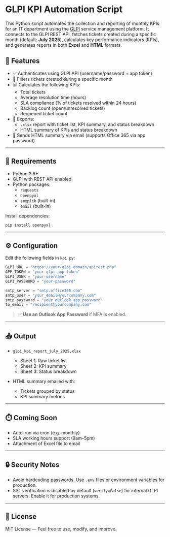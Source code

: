 # GLPI KPI Automation Script

This Python script automates the collection and reporting of monthly KPIs for an IT department using the [GLPI](https://glpi-project.org/) service management platform. It connects to the GLPI REST API, fetches tickets created during a specific month (default: **July 2025**), calculates key performance indicators (KPIs), and generates reports in both **Excel** and **HTML** formats.

## 📌 Features

- ✅ Authenticates using GLPI API (username/password + app token)
- 📅 Filters tickets created during a specific month
- 📊 Calculates the following KPIs:
  - Total tickets
  - Average resolution time (hours)
  - SLA compliance (% of tickets resolved within 24 hours)
  - Backlog count (open/unresolved tickets)
  - Reopened ticket count
- 📁 Exports:
  - `.xlsx` report with ticket list, KPI summary, and status breakdown
  - HTML summary of KPIs and status breakdown
- 📧 Sends HTML summary via email (supports Office 365 via app password)

---

## 🧪 Requirements

- Python 3.8+
- GLPI with REST API enabled
- Python packages:
  - `requests`
  - `openpyxl`
  - `smtplib` (built-in)
  - `email` (built-in)

Install dependencies:

```bash
pip install openpyxl
```

---

## ⚙️ Configuration

Edit the following fields in `kpi.py`:

```python
GLPI_URL = "https://your-glpi-domain/apirest.php"
APP_TOKEN = "your-glpi-app-token"
GLPI_USER = "your-username"
GLPI_PASSWORD = "your-password"

smtp_server = "smtp.office365.com"
smtp_user = "your_email@yourcompany.com"
smtp_password = "your_outlook_app_password"
to_email = "recipient@yourcompany.com"
```

> ✅ **Use an Outlook App Password** if MFA is enabled.

---

## 📤 Output

- `glpi_kpi_report_july_2025.xlsx`
  - Sheet 1: Raw ticket list
  - Sheet 2: KPI summary
  - Sheet 3: Status breakdown

- HTML summary emailed with:
  - Tickets grouped by status
  - KPI summary metrics

---

## ⏱️ Coming Soon

- Auto-run via cron (e.g. monthly)
- SLA working hours support (9am–5pm)
- Attachment of Excel file to email

---

## 🔒 Security Notes

- Avoid hardcoding passwords. Use `.env` files or environment variables for production.
- SSL verification is disabled by default (`verify=False`) for internal GLPI servers. Enable it for production systems.

---

## 📃 License

MIT License — Feel free to use, modify, and improve.
